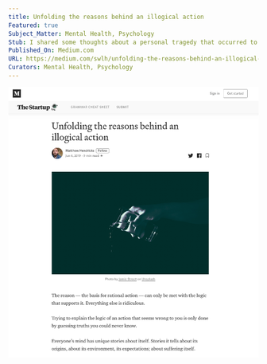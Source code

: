 ```yaml
---
title: Unfolding the reasons behind an illogical action
Featured: true
Subject_Matter: Mental Health, Psychology
Stub: I shared some thoughts about a personal tragedy that occurred to my family.
Published_On: Medium.com
URL: https://medium.com/swlh/unfolding-the-reasons-behind-an-illogical-action-d4f8860e5b3b?source=friends_link&sk=b5ca9545d90c0e69e4b69b7429d9a8f7
Curators: Mental Health, Psychology
---
```

![alt text](./img/unfolding.png)